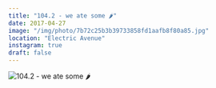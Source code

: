 ```yaml
---
title: "104.2 - we ate some 🌶"
date: 2017-04-27
image: "/img/photo/7b72c25b3b39733858fd1aafb8f80a85.jpg"
location: "Electric Avenue"
instagram: true
draft: false
---
```


![104.2 - we ate some 🌶](/img/photo/7b72c25b3b39733858fd1aafb8f80a85.jpg)
